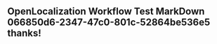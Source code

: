 <properties
ms.topic="hero-topic"
ms.test1="hero-topic"
ms.test2="test"/>

## OpenLocalization Workflow Test MarkDown 066850d6-2347-47c0-801c-52864be536e5 thanks!
